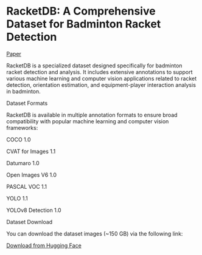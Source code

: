 # RacketDB: A Comprehensive Dataset for Badminton Racket Detection
[Paper](https://www.scitepress.org/PublishedPapers/2025/131597/)

RacketDB is a specialized dataset designed specifically for badminton racket detection and analysis. It includes extensive annotations to support various machine learning and computer vision applications related to racket detection, orientation estimation, and equipment-player interaction analysis in badminton.

Dataset Formats

RacketDB is available in multiple annotation formats to ensure broad compatibility with popular machine learning and computer vision frameworks:

COCO 1.0

CVAT for Images 1.1

Datumaro 1.0

Open Images V6 1.0

PASCAL VOC 1.1

YOLO 1.1

YOLOv8 Detection 1.0

Dataset Download

You can download the dataset images (~150 GB) via the following link:

[Download from Hugging Face](https://huggingface.co/datasets/muhabdulhaq/racketdb)

